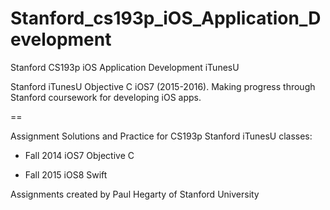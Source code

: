 # Stanford_cs193p_iOS_Application_Development
Stanford CS193p iOS Application Development iTunesU

Stanford iTunesU Objective C iOS7 (2015-2016). Making progress through Stanford coursework for developing iOS apps.

==

Assignment Solutions and Practice for CS193p Stanford iTunesU classes:
* Fall 2014 iOS7 Objective C

* Fall 2015 iOS8 Swift

Assignments created by Paul Hegarty of Stanford University
